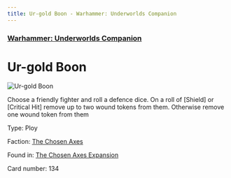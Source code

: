 ```yaml
---
title: Ur-gold Boon - Warhammer: Underworlds Companion
---
```


### [Warhammer: Underworlds Companion](https://guidokessels.github.io/wh-underworlds)

  

# Ur-gold Boon

![Ur-gold Boon](https://warhammerunderworlds.com/wp-content/uploads/sites/6/2018/02/134_ENG.png)

Choose a friendly fighter and roll a defence dice. On a roll of [Shield] or [Critical Hit] remove up to two wound tokens from them. Otherwise remove one wound token from them

Type: Ploy

Faction: [The Chosen Axes](https://guidokessels.github.io/wh-underworlds/factions/the-chosen-axes)

Found in: [The Chosen Axes Expansion](https://guidokessels.github.io/wh-underworlds/locations/the-chosen-axes-expansion)

Card number: 134
